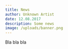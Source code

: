 ```yaml
---
title: News
author: Unknown Artist
date: 12.08.2017
description: Some news
image: /uploads/banner.png
---
```

Bla bla bla